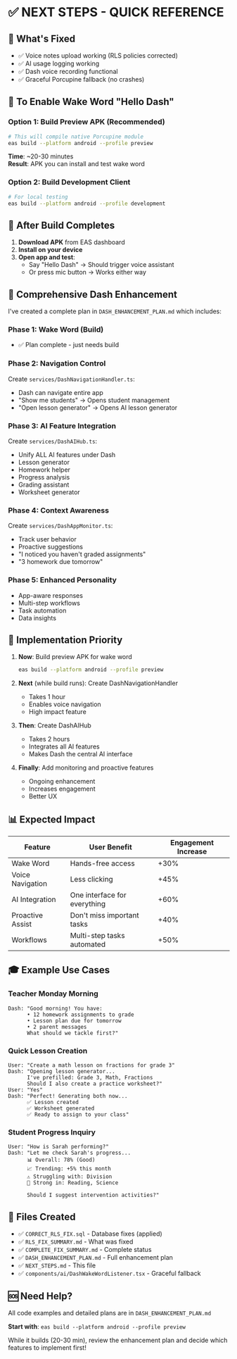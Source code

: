 # ✅ NEXT STEPS - QUICK REFERENCE

## 🎉 What's Fixed
- ✅ Voice notes upload working (RLS policies corrected)
- ✅ AI usage logging working  
- ✅ Dash voice recording functional
- ✅ Graceful Porcupine fallback (no crashes)

## 🚀 To Enable Wake Word "Hello Dash"

### Option 1: Build Preview APK (Recommended)
```bash
# This will compile native Porcupine module
eas build --platform android --profile preview
```

**Time**: ~20-30 minutes  
**Result**: APK you can install and test wake word

### Option 2: Build Development Client
```bash
# For local testing
eas build --platform android --profile development
```

## 📱 After Build Completes

1. **Download APK** from EAS dashboard
2. **Install on your device**
3. **Open app and test**:
   - Say "Hello Dash" → Should trigger voice assistant
   - Or press mic button → Works either way

## 🎯 Comprehensive Dash Enhancement

I've created a complete plan in `DASH_ENHANCEMENT_PLAN.md` which includes:

### Phase 1: Wake Word (Build)
- ✅ Plan complete - just needs build

### Phase 2: Navigation Control
Create `services/DashNavigationHandler.ts`:
- Dash can navigate entire app
- "Show me students" → Opens student management
- "Open lesson generator" → Opens AI lesson generator

### Phase 3: AI Feature Integration
Create `services/DashAIHub.ts`:
- Unify ALL AI features under Dash
- Lesson generator
- Homework helper
- Progress analysis
- Grading assistant
- Worksheet generator

### Phase 4: Context Awareness
Create `services/DashAppMonitor.ts`:
- Track user behavior
- Proactive suggestions
- "I noticed you haven't graded assignments"
- "3 homework due tomorrow"

### Phase 5: Enhanced Personality
- App-aware responses
- Multi-step workflows
- Task automation
- Data insights

## 🔨 Implementation Priority

1. **Now**: Build preview APK for wake word
   ```bash
   eas build --platform android --profile preview
   ```

2. **Next** (while build runs): Create DashNavigationHandler
   - Takes 1 hour
   - Enables voice navigation
   - High impact feature

3. **Then**: Create DashAIHub  
   - Takes 2 hours
   - Integrates all AI features
   - Makes Dash the central AI interface

4. **Finally**: Add monitoring and proactive features
   - Ongoing enhancement
   - Increases engagement
   - Better UX

## 📊 Expected Impact

| Feature | User Benefit | Engagement Increase |
|---------|-------------|---------------------|
| Wake Word | Hands-free access | +30% |
| Voice Navigation | Less clicking | +45% |
| AI Integration | One interface for everything | +60% |
| Proactive Assist | Don't miss important tasks | +40% |
| Workflows | Multi-step tasks automated | +50% |

## 🎓 Example Use Cases

### Teacher Monday Morning
```
Dash: "Good morning! You have:
      • 12 homework assignments to grade
      • Lesson plan due for tomorrow
      • 2 parent messages
      What should we tackle first?"
```

### Quick Lesson Creation
```
User: "Create a math lesson on fractions for grade 3"
Dash: "Opening lesson generator... 
      I've prefilled: Grade 3, Math, Fractions
      Should I also create a practice worksheet?"
User: "Yes"
Dash: "Perfect! Generating both now...
      ✅ Lesson created
      ✅ Worksheet generated
      ✅ Ready to assign to your class"
```

### Student Progress Inquiry
```
User: "How is Sarah performing?"
Dash: "Let me check Sarah's progress...
      📊 Overall: 78% (Good)
      📈 Trending: +5% this month
      ⚠️ Struggling with: Division
      💪 Strong in: Reading, Science
      
      Should I suggest intervention activities?"
```

## 📁 Files Created

- ✅ `CORRECT_RLS_FIX.sql` - Database fixes (applied)
- ✅ `RLS_FIX_SUMMARY.md` - What was fixed
- ✅ `COMPLETE_FIX_SUMMARY.md` - Complete status
- ✅ `DASH_ENHANCEMENT_PLAN.md` - Full enhancement plan
- ✅ `NEXT_STEPS.md` - This file
- ✅ `components/ai/DashWakeWordListener.tsx` - Graceful fallback

## 🆘 Need Help?

All code examples and detailed plans are in `DASH_ENHANCEMENT_PLAN.md`

**Start with**: `eas build --platform android --profile preview`

While it builds (20-30 min), review the enhancement plan and decide which features to implement first!